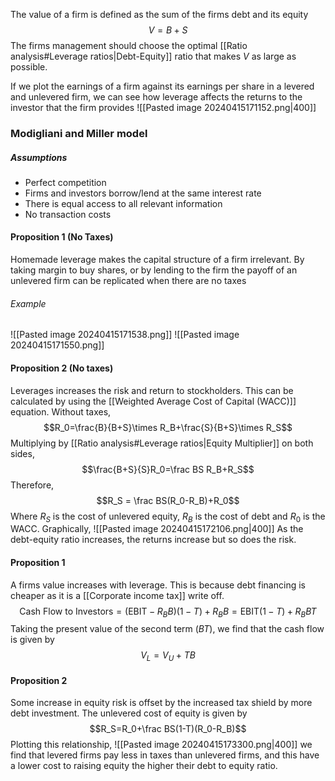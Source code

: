 The value of a firm is defined as the sum of the firms debt and its equity$$V=B+S$$The firms management should choose the optimal [[Ratio analysis#Leverage ratios|Debt-Equity]] ratio that makes $V$ as large as possible. 

If we plot the earnings of a firm against its earnings per share in a levered and unlevered firm, we can see how leverage affects the returns to the investor that the firm provides 
![[Pasted image 20240415171152.png|400]]

### Modigliani and Miller model
##### Assumptions
- Perfect competition
- Firms and investors borrow/lend at the same interest rate
- There is equal access to all relevant information
- No transaction costs

#### Proposition 1 (No Taxes)
Homemade leverage makes the capital structure of a firm irrelevant. By taking margin to buy shares, or by lending to the firm the payoff of an unlevered firm can be replicated when there are no taxes

###### Example
![[Pasted image 20240415171538.png]]
![[Pasted image 20240415171550.png]]

#### Proposition 2 (No taxes)

Leverages increases the risk and return to stockholders. This can be calculated by using the [[Weighted Average Cost of Capital (WACC)]] equation. Without taxes,$$R_0=\frac{B}{B+S}\times R_B+\frac{S}{B+S}\times R_S$$Multiplying by [[Ratio analysis#Leverage ratios|Equity Multiplier]] on both sides, $$\frac{B+S}{S}R_0=\frac BS R_B+R_S$$Therefore, $$R_S = \frac BS(R_0-R_B)+R_0$$Where $R_S$ is the cost of unlevered equity, $R_B$ is the cost of debt and $R_0$ is the WACC. Graphically, 
![[Pasted image 20240415172106.png|400]]
As the debt-equity ratio increases, the returns increase but so does the risk. 
#### Proposition 1
A firms value increases with leverage. This is because debt financing is cheaper as it is a [[Corporate income tax]] write off. $$\text{Cash Flow to Investors} = (\text{EBIT} - R_BB)(1-T)+R_BB = \text{EBIT}(1-T)+R_BBT$$Taking the present value of the second term ($BT$), we find that the cash flow is given by $$V_L = V_U+TB$$
#### Proposition 2
Some increase in equity risk is offset by the increased tax shield by more debt investment. The unlevered cost of equity is given by $$R_S=R_0+\frac BS(1-T)(R_0-R_B)$$Plotting this relationship,
![[Pasted image 20240415173300.png|400]]
we find that levered firms pay less in taxes than unlevered firms, and this have a lower cost to raising equity the higher their debt to equity ratio. 
